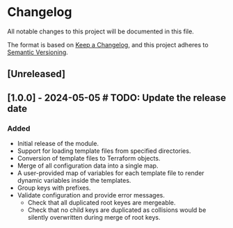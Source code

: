 # Changelog

All notable changes to this project will be documented in this file.

The format is based on [Keep a Changelog](https://keepachangelog.com/en/1.0.0/), and this project adheres to [Semantic Versioning](https://semver.org/spec/v2.0.0.html).

## [Unreleased]

## [1.0.0] - 2024-05-05 # TODO: Update the release date

### Added
- Initial release of the module.
- Support for loading template files from specified directories.
- Conversion of template files to Terraform objects.
- Merge of all configuration data into a single map.
- A user-provided map of variables for each template file to render dynamic variables inside the templates.
- Group keys with prefixes.
- Validate configuration and provide error messages.
  - Check that all duplicated root keyes are mergeable.
  - Check that no child keys are duplicated as collisions would be silently overwritten during merge of root keys.

